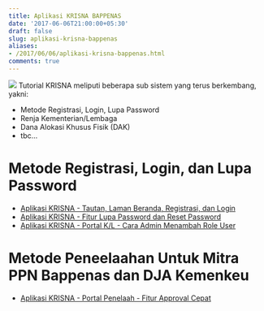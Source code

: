 ```yaml
---
title: Aplikasi KRISNA BAPPENAS
date: '2017-06-06T21:00:00+05:30'
draft: false
slug: aplikasi-krisna-bappenas
aliases:
- /2017/06/06/aplikasi-krisna-bappenas.html
comments: true
---
```


![](/images/Annotation%202019-11-07%20150620.png)
Tutorial KRISNA meliputi beberapa sub sistem yang terus berkembang, yakni:
- Metode Registrasi, Login, Lupa Password
- Renja Kementerian/Lembaga
- Dana Alokasi Khusus Fisik (DAK)
- tbc...

# Metode Registrasi, Login, dan Lupa Password

* [Aplikasi KRISNA - Tautan, Laman Beranda, Registrasi, dan Login](https://youtu.be/iOA5VSZqI1I?list=PL5ylJvLOlOh49WwANej7gCnGARD3UoYXH)
* [Aplikasi KRISNA - Fitur Lupa Password dan Reset Password](https://youtu.be/TRyNY9EGijg?list=PL5ylJvLOlOh49WwANej7gCnGARD3UoYXH)
* [Aplikasi KRISNA - Portal K/L - Cara Admin Menambah Role User](https://www.youtube.com/watch?v=nf38C_c2Ml4&list=PL5ylJvLOlOh49WwANej7gCnGARD3UoYXH&index=3&t=0s)

# Metode Peneelaahan Untuk Mitra PPN Bappenas dan DJA Kemenkeu
* [Aplikasi KRISNA - Portal Penelaah - Fitur Approval Cepat](https://youtu.be/0I4tvnw_-qE?list=PL5ylJvLOlOh49WwANej7gCnGARD3UoYXH) 

